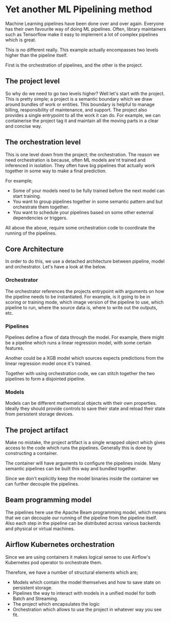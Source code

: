 # Yet another ML Pipelining method

Machine Learning pipelines have been done over and over again. Everyone has 
their own favourite way of doing ML pipelines. Often, library maintainers such
as Tensorflow make it easy to implement a lot of complex pipelines which is
great.

This is no different really. This example actually encompasses two levels
higher than the pipeline itself. 

First is the orchestration of pipelines, and the other is the project.

## The project level 
So why do we need to go two levels higher? Well let's start with the project.
This is pretty simple; a project is a semantic boundary which we draw around
bundles of work or entities. This boundary is helpful to manage billing, 
responsibility of maintenance, and support. The project also provides a single
entrypoint to all the work it can do. For example, we can containerise the 
project tag it and maintain all the moving parts in a clear and concise way.

## The orchestration level
This is one level down from the project; the orchestration. The reason we need
orchestration is because, often ML models are'nt trained and inferenced in
isolation. They often have big pipelines that actually work together in some
way to make a final prediction.

For example; 

* Some of your models need to be fully trained before the next model can start
training.
* You want to group pipelines together in some semantic pattern and but 
orchestrate them together.
* You want to schedule your pipelines based on some other external dependencies
or triggers.


All above the above, require some orchestration code to coordinate the running
of the pipelines. 

## Core Architecture

In order to do this, we use a detached architecture between pipeline, model
and orchestrator. Let's have a look at the below.

### Orchestrator
The orchestrator references the projects entrypoint with arguments on how the
pipeline needs to be instantiated. For example, is it going to be in scoring
or training mode, which image version of the pipeline to use, which pipeline
to run, where the source data is, where to write out the outputs, etc.

### Pipelines
Pipelines define a flow of data through the model. For example, there might
be a pipeline which runs a linear regression model, with some certain features.

Another could be a XGB model which sources expects predictions from the linear
regression model once it's trained. 

Together with using orchestration code, we can stitch together the two 
pipelines to form a disjointed pipeline. 

### Models
Models can be different mathematical objects with their own properties. Ideally
they should provide controls to save their state and reload their state from
persistent storage devices. 

## The project artifact
Make no mistake, the project artifact is a single wrapped object which gives
access to the code which runs the pipelines. Generally this is done by 
constructing a container. 

The container will have arguments to configure the pipelines inside. Many
semantic pipelines can be built this way and bundled together.

Since we don't explicitly keep the model binaries inside the container we can
further decouple the pipelines. 

## Beam programming model

The pipelines here use the Apache Beam programming model, which means that we 
can decouple our running of the pipeline from the pipeline itself. Also
each step in the pipeline can be distributed across various backends and 
physical or virtual machines. 

## Airflow Kubernetes orchestration

Since we are using containers it makes logical sense to use Airflow's
Kubernetes pod operator to orchestrate them. 

Therefore, we have a number of structural elements which are;
* Models which contain the model themselves and how to save state on persistent
storage.
* Pipelines the way to interact with models in a unified model for both Batch
and Streaming.
* The project which encapsulates the logic
* Orchestration which allows to use the project in whatever way you see fit. 
